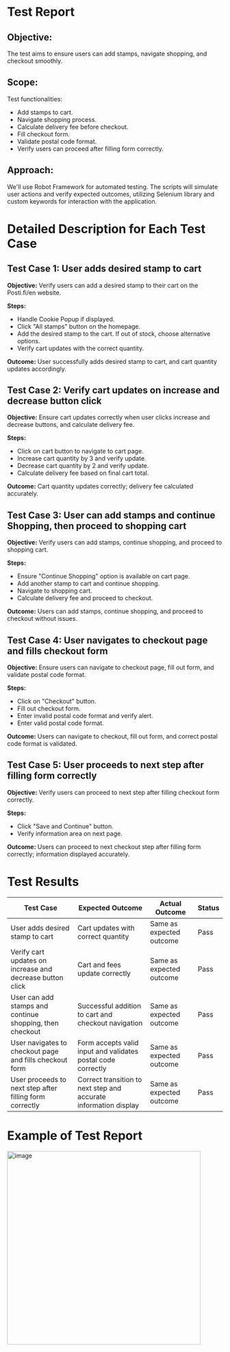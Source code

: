 # Test Report

## Objective:
The test aims to ensure users can add stamps, navigate shopping, and checkout smoothly.

## Scope: 
Test functionalities:
- Add stamps to cart.
- Navigate shopping process.
- Calculate delivery fee before checkout.
- Fill checkout form.
- Validate postal code format.
- Verify users can proceed after filling form correctly.

## Approach:
We'll use Robot Framework for automated testing. The scripts will simulate user actions and verify expected outcomes, utilizing Selenium library and custom keywords for interaction with the application.

# Detailed Description for Each Test Case

## Test Case 1: User adds desired stamp to cart
**Objective:** Verify users can add a desired stamp to their cart on the Posti.fi/en website.

**Steps:**
- Handle Cookie Popup if displayed.
- Click "All stamps" button on the homepage.
- Add the desired stamp to the cart. If out of stock, choose alternative options.
- Verify cart updates with the correct quantity.
  
**Outcome:** 
User successfully adds desired stamp to cart, and cart quantity updates accordingly.

## Test Case 2: Verify cart updates on increase and decrease button click
**Objective:** Ensure cart updates correctly when user clicks increase and decrease buttons, and calculate delivery fee.

**Steps:**
- Click on cart button to navigate to cart page.
- Increase cart quantity by 3 and verify update.
- Decrease cart quantity by 2 and verify update.
- Calculate delivery fee based on final cart total.

**Outcome:** 
Cart quantity updates correctly; delivery fee calculated accurately.

## Test Case 3: User can add stamps and continue Shopping, then proceed to shopping cart
**Objective:** Verify users can add stamps, continue shopping, and proceed to shopping cart.

**Steps:**
- Ensure "Continue Shopping" option is available on cart page.
- Add another stamp to cart and continue shopping.
- Navigate to shopping cart.
- Calculate delivery fee and proceed to checkout.
  
**Outcome:** 
Users can add stamps, continue shopping, and proceed to checkout without issues.

## Test Case 4: User navigates to checkout page and fills checkout form
**Objective:** Ensure users can navigate to checkout page, fill out form, and validate postal code format.

**Steps:**
- Click on "Checkout" button.
- Fill out checkout form.
- Enter invalid postal code format and verify alert.
- Enter valid postal code format.
  
**Outcome:** 
Users can navigate to checkout, fill out form, and correct postal code format is validated.

## Test Case 5: User proceeds to next step after filling form correctly
**Objective:** Verify users can proceed to next step after filling checkout form correctly.

**Steps:**
- Click "Save and Continue" button.
- Verify information area on next page.
  
**Outcome:** 
Users can proceed to next checkout step after filling form correctly; information displayed accurately.


# Test Results
| Test Case                                                 | Expected Outcome                                                | Actual Outcome            | Status |
|-----------------------------------------------------------|-----------------------------------------------------------------|---------------------------|--------|
| User adds desired stamp to cart                           | Cart updates with correct quantity                              | Same as expected outcome  | Pass   |
| Verify cart updates on increase and decrease button click | Cart and fees update correctly                                  | Same as expected outcome  | Pass   |
| User can add stamps and continue shopping, then checkout  | Successful addition to cart and checkout navigation             | Same as expected outcome  | Pass   |
| User navigates to checkout page and fills checkout form   | Form accepts valid input and validates postal code correctly    | Same as expected outcome  | Pass   |
| User proceeds to next step after filling form correctly   | Correct transition to next step and accurate information display| Same as expected outcome  | Pass   |

# Example of Test Report
<img width="452" alt="image" src="https://github.com/joeyzhaozhao/posti_assignment/assets/668344/94eb1ac5-b64b-437b-8855-051ca9cb0e03">



